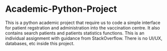 # Academic-Python-Project
This is a python academic project that require us to code a simple interface for patient regstration and administration into the vaccination centre. It also contains search patients and patients statistics functions. This is an individual assignment with guidance from StackOverflow. There is no UI/UX, databases, etc inside this project.  
